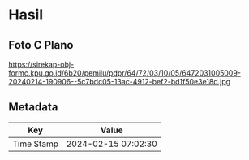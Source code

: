 # Hasil

## Foto C Plano

https://sirekap-obj-formc.kpu.go.id/6b20/pemilu/pdpr/64/72/03/10/05/6472031005009-20240214-190906--5c7bdc05-13ac-4912-bef2-bd1f50e3e18d.jpg


## Metadata

| Key        | Value               |
| ---------- | ------------------- |
| Time Stamp | 2024-02-15 07:02:30 |



